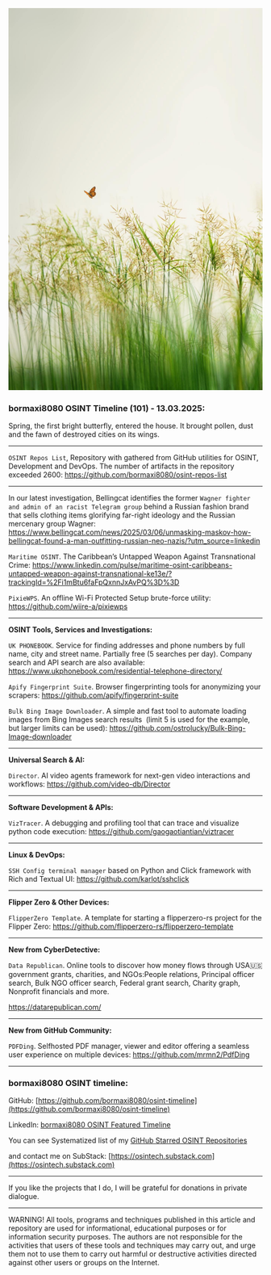 ![alt text](img/101.jpg)
### bormaxi8080 OSINT Timeline (101) - 13.03.2025:

Spring, the first bright butterfly, entered the house. It brought pollen, dust and the fawn of destroyed cities on its wings.

----

```OSINT Repos List```, Repository with gathered from GitHub utilities for OSINT, Development and DevOps. The number of artifacts in the repository exceeded 2600: https://github.com/bormaxi8080/osint-repos-list

----

In our latest investigation, Bellingcat identifies the former ```Wagner fighter and admin of an racist Telegram group``` behind a Russian fashion brand that sells clothing items glorifying far-right ideology and the Russian mercenary group Wagner: https://www.bellingcat.com/news/2025/03/06/unmasking-maskov-how-bellingcat-found-a-man-outfitting-russian-neo-nazis/?utm_source=linkedin

```Maritime OSINT```. The Caribbean’s Untapped Weapon Against Transnational Crime: https://www.linkedin.com/pulse/maritime-osint-caribbeans-untapped-weapon-against-transnational-ke13e/?trackingId=%2Fi1mBtu6faFpQxnnJxAvPQ%3D%3D

```PixieWPS```. An offline Wi-Fi Protected Setup brute-force utility: https://github.com/wiire-a/pixiewps

----

**OSINT Tools, Services and Investigations:**

```UK PHONEBOOK```. Service for finding addresses and phone numbers by full name, city and street name. Partially free (5 searches per day). Company search and API search are also available: https://www.ukphonebook.com/residential-telephone-directory/

```Apify Fingerprint Suite```. Browser fingerprinting tools for anonymizing your scrapers: https://github.com/apify/fingerprint-suite

```Bulk Bing Image Downloader```. A simple and fast tool to automate loading images from Bing Images search results  (limit 5 is used for the example, but larger limits can be used): https://github.com/ostrolucky/Bulk-Bing-Image-downloader

----

**Universal Search & AI:**

```Director```. AI video agents framework for next-gen video interactions and workflows: https://github.com/video-db/Director

---

**Software Development & APIs:**

```VizTracer```. A debugging and profiling tool that can trace and visualize python code execution: https://github.com/gaogaotiantian/viztracer

----

**Linux & DevOps:**

```SSH Config terminal manager``` based on Python and Click framework with Rich and Textual UI: https://github.com/karlot/sshclick

----

**Flipper Zero & Other Devices:**

```FlipperZero Template```. A template for starting a flipperzero-rs project for the Flipper Zero: https://github.com/flipperzero-rs/flipperzero-template

----

**New from CyberDetective:**

```Data Republican```. Online tools to discover how money flows through USA🇺🇸 government grants, charities, and NGOs:People relations, Principal officer search, Bulk NGO officer search, Federal grant search, Charity graph, Nonprofit financials and more.

https://datarepublican.com/

----

**New from GitHub Community:**

```PDFDing```. Selfhosted PDF manager, viewer and editor offering a seamless user experience on multiple devices: https://github.com/mrmn2/PdfDing

----
### bormaxi8080 OSINT timeline:

GitHub: [https://github.com/bormaxi8080/osint-timeline](https://github.com/bormaxi8080/osint-timeline)

LinkedIn: [bormaxi8080 OSINT Featured Timeline](https://www.linkedin.com/in/osintech/details/featured/)

You can see Systematized list of my [GitHub Starred OSINT Repositories](https://github.com/bormaxi8080/osint-repos-list)

and contact me on SubStack: [https://osintech.substack.com](https://osintech.substack.com)

----

If you like the projects that I do, I will be grateful for donations in private dialogue.

----

WARNING! All tools, programs and techniques published in this article and repository are used for informational, educational purposes or for information security purposes. The authors are not responsible for the activities that users of these tools and techniques may carry out, and urge them not to use them to carry out harmful or destructive activities directed against other users or groups on the Internet.